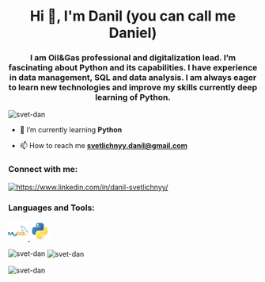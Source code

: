 <h1 align="center">Hi 👋, I'm Danil (you can call me Daniel)</h1>
<h3 align="center">I am Oil&Gas professional and digitalization lead. I’m fascinating about Python and its capabilities. I have experience in data management, SQL and data analysis. I am always eager to learn new technologies and improve my skills currently deep learning of Python.</h3>

<p align="left"> <img src="https://komarev.com/ghpvc/?username=svet-dan&label=Profile%20views&color=0e75b6&style=flat" alt="svet-dan" /> </p>

- 🌱 I’m currently learning **Python**

- 📫 How to reach me **svetlichnyy.danil@gmail.com**

<h3 align="left">Connect with me:</h3>
<p align="left">
<a href="https://linkedin.com/in/https://www.linkedin.com/in/danil-svetlichnyy/" target="blank"><img align="center" src="https://raw.githubusercontent.com/rahuldkjain/github-profile-readme-generator/master/src/images/icons/Social/linked-in-alt.svg" alt="https://www.linkedin.com/in/danil-svetlichnyy/" height="30" width="40" /></a>
</p>

<h3 align="left">Languages and Tools:</h3>
<p align="left"> <a href="https://www.mysql.com/" target="_blank" rel="noreferrer"> <img src="https://raw.githubusercontent.com/devicons/devicon/master/icons/mysql/mysql-original-wordmark.svg" alt="mysql" width="40" height="40"/> </a> <a href="https://www.python.org" target="_blank" rel="noreferrer"> <img src="https://raw.githubusercontent.com/devicons/devicon/master/icons/python/python-original.svg" alt="python" width="40" height="40"/> </a> </p>

<p><img align="left" src="https://github-readme-stats.vercel.app/api/top-langs?username=svet-dan&show_icons=true&locale=en&layout=compact" alt="svet-dan" /></p>

<p>&nbsp;<img align="center" src="https://github-readme-stats.vercel.app/api?username=svet-dan&show_icons=true&locale=en" alt="svet-dan" /></p>

<p><img align="center" src="https://github-readme-streak-stats.herokuapp.com/?user=svet-dan&" alt="svet-dan" /></p>
